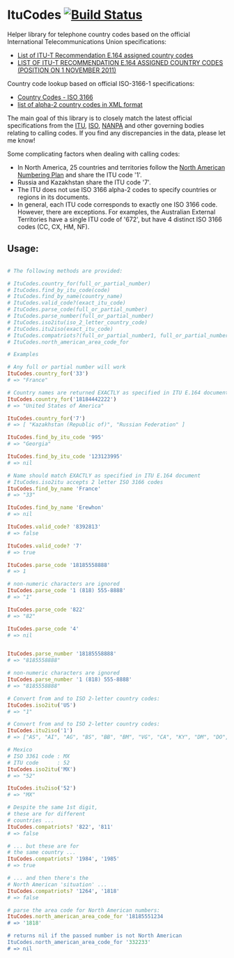 # ItuCodes [![Build Status](https://secure.travis-ci.org/bowsersenior/itu_codes.png)](http://travis-ci.org/bowsersenior/itu_codes)

Helper library for telephone country codes based on the official International Telecommunications Union specifications:

* [List of ITU-T Recommendation E.164 assigned country codes][1]
* [LIST OF ITU-T RECOMMENDATION E.164 ASSIGNED COUNTRY CODES (POSITION ON 1 NOVEMBER 2011)][2]

Country code lookup based on official ISO-3166-1 specifications:
* [Country Codes - ISO 3166][3]
* [list of alpha-2 country codes in XML format][4]

The main goal of this library is to closely match the latest official specifications from the [ITU][5], [ISO][6], [NANPA][7] and other governing bodies relating to calling codes. If you find any discrepancies in the data, please let me know!

Some complicating factors when dealing with calling codes:
* In North America, 25 countries and territories follow the [North American Numbering Plan][7] and share the ITU code '1'.
* Russia and Kazakhstan share the ITU code '7'.
* The ITU does not use ISO 3166 alpha-2 codes to specify countries or regions in its documents.
* In general, each ITU code corresponds to exactly one ISO 3166 code. However, there are exceptions. For examples, the Australian External Territories have a single ITU code of '672', but have 4 distinct ISO 3166 codes (CC, CX, HM, NF).


## Usage:

```ruby

# The following methods are provided:

# ItuCodes.country_for(full_or_partial_number)
# ItuCodes.find_by_itu_code(code)
# ItuCodes.find_by_name(country_name)
# ItuCodes.valid_code?(exact_itu_code)
# ItuCodes.parse_code(full_or_partial_number)
# ItuCodes.parse_number(full_or_partial_number)
# ItuCodes.iso2itu(iso_2_letter_country_code)
# ItuCodes.itu2iso(exact_itu_code)
# ItuCodes.compatriots?(full_or_partial_number1, full_or_partial_number2)
# ItuCodes.north_american_area_code_for

# Examples

# Any full or partial number will work
ItuCodes.country_for('33')
# => "France"

# Country names are returned EXACTLY as specified in ITU E.164 document
ItuCodes.country_for('18184442222')
# => "United States of America"

ItuCodes.country_for('7')
# => [ "Kazakhstan (Republic of)", "Russian Federation" ]

ItuCodes.find_by_itu_code '995'
# => "Georgia"

ItuCodes.find_by_itu_code '123123995'
# => nil

# Name should match EXACTLY as specified in ITU E.164 document
# ItuCodes.iso2itu accepts 2 letter ISO 3166 codes
ItuCodes.find_by_name 'France'
# => "33"

ItuCodes.find_by_name 'Erewhon'
# => nil

ItuCodes.valid_code? '8392813'
# => false

ItuCodes.valid_code? '7'
# => true

ItuCodes.parse_code '18185558888'
# => 1

# non-numeric characters are ignored
ItuCodes.parse_code '1 (818) 555-8888'
# => "1"

ItuCodes.parse_code '822'
# => "82"

ItuCodes.parse_code '4'
# => nil


ItuCodes.parse_number '18185558888'
# => "8185558888"

# non-numeric characters are ignored
ItuCodes.parse_number '1 (818) 555-8888'
# => "8185558888"

# Convert from and to ISO 2-letter country codes:
ItuCodes.iso2itu('US')
# => "1"

# Convert from and to ISO 2-letter country codes:
ItuCodes.itu2iso('1')
# => ["AS", "AI", "AG", "BS", "BB", "BM", "VG", "CA", "KY", "DM", "DO", "GD", "GU", "JM", "MS", "MP", "PR", "KN", "LC", "VC", "SX", "TT", "TC", "US", "VI"]

# Mexico
# ISO 3361 code : MX
# ITU code      : 52
ItuCodes.iso2itu('MX')
# => "52"

ItuCodes.itu2iso('52')
# => "MX"

# Despite the same 1st digit,
# these are for different
# countries ...
ItuCodes.compatriots? '822', '811'
# => false

# ... but these are for
# the same country ...
ItuCodes.compatriots? '1984', '1985'
# => true

# ... and then there's the
# North American 'situation' ...
ItuCodes.compatriots? '1264', '1818'
# => false

# parse the area code for North American numbers:
ItuCodes.north_american_area_code_for '18185551234
# => '1818'

# returns nil if the passed number is not North American
ItuCodes.north_american_area_code_for '332233'
# => nil
```

[1]: http://www.itu.int/pub/T-SP-E.164D-11-2011
[2]: http://www.itu.int/dms_pub/itu-t/opb/sp/T-SP-E.164D-11-2011-PDF-E.pdf
[3]: http://www.iso.org/iso/home/standards/country_codes
[4]: http://www.iso.org/iso/home/standards/country_codes/country_names_and_code_elements_xml
[5]: http://www.itu.int
[6]: http://www.iso.org
[7]: http://www.nanpa.com